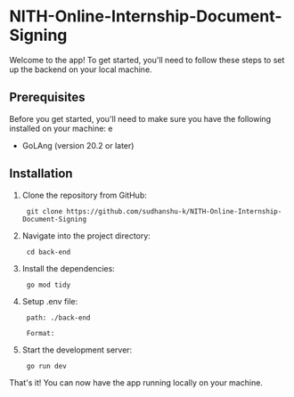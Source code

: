 # NITH-Online-Internship-Document-Signing

Welcome to the app! To get started, you'll need to follow these steps to set up the backend on your local machine.

## Prerequisites

Before you get started, you'll need to make sure you have the following installed on your machine:
e
- GoLAng (version 20.2 or later)

## Installation

1. Clone the repository from GitHub:

        git clone https://github.com/sudhanshu-k/NITH-Online-Internship-Document-Signing

2. Navigate into the project directory:

        cd back-end

3. Install the dependencies:

        go mod tidy
        
5. Setup .env file:
        
        path: ./back-end
        
        Format:
        

4. Start the development server:

        go run dev

That's it! You can now have the app running locally on your machine.
